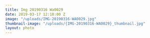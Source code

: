 ```yaml
---
title: Img 20190316 Wa0029
date: 2019-03-17 12:18:00 Z
image: "/uploads/IMG-20190316-WA0029.jpg"
thumbnail-image: "/uploads/{IMG-20190316-WA0029}_thumbnail.jpg"
layout: photo
---
```


